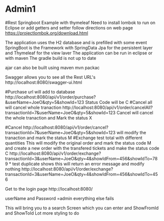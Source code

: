 # Admin1
#Rest Springboot Example with thymeleaf
Need to install lombok to run on Eclipse or add getters and setter  follow directions on web page
https://projectlombok.org/download.html

The application uses the H2 database and is prefilled with some event 
SpringBoot is the Framework with SpringData Jpa for the persistent layer and Thymeleaf for the view laver
The application can be run in eclipse or with maven
The gradle build is not up to date

ajar can also be built using maven
mvn packac

Swagger allows you to see all the Rest URL's
http://localhost:8080/swagger-ui.html

#Purchase url will add to database
http://localhost:8080/api/v1/order/purchase?&userName=JoeO&qty=5&showId=123
Status Code will be C
#Cancel all will cancel whole tranaction
http://localhost:8080/api/v1/order/cancelAll?transactionId=7&userName=JoeO&qty=5&showId=123
Cancel will cancel the whole tranaction and Mark the status X

#Cancel 
http://localhost:8080/api/v1/order/cancel?transactionId=7&userName=JoeO&qty=5&showId=123
will modify the tranaction and mark the status M
#Exchange 
test total with different quantities This will modify the original order and mark the status code M and create a new
order with the transfered tickets and make the status code C
 http://localhost:8080/api/v1/order/exchange?transactionId=3&userName=JoeO&qty=4&showIdFrom=456&showIdTo=789
	 * test duplicate shows this will return an error message and modify nothing
	 http://localhost:8080/api/v1/order/exchange?transactionId=3&userName=JoeO&qty=4&showIdFrom=456&showIdTo=456




Get to the login page
http://localhost:8080/

userName and Password =admin everything else fails

This will bring you to a search Screen which you can enter and ShowFromId and ShowToId
Lot more styling to do



